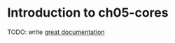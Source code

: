 # Introduction to ch05-cores

TODO: write [great documentation](http://jacobian.org/writing/what-to-write/)
